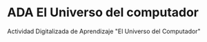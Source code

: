 # ADA El Universo del computador 
Actividad Digitalizada de Aprendizaje "El Universo del Computador"
